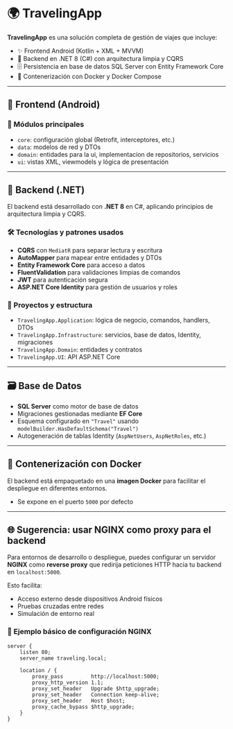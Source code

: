 # 🌍 TravelingApp

**TravelingApp** es una solución completa de gestión de viajes que incluye:

- ✨ Frontend Android (Kotlin + XML + MVVM)
- 💼 Backend en .NET 8 (C#) con arquitectura limpia y CQRS
- 🗄️ Persistencia en base de datos SQL Server con Entity Framework Core
- 🐳 Contenerización con Docker y Docker Compose

---

## 📱 Frontend (Android)

### 📁 Módulos principales

- `core`: configuración global (Retrofit, interceptores, etc.)
- `data`: modelos de red y DTOs
- `domain`: entidades para la ui, implementacion de repositorios, servicios
- `ui`: vistas XML, viewmodels y lógica de presentación

---

## 🧠 Backend (.NET)

El backend está desarrollado con **.NET 8** en C#, aplicando principios de arquitectura limpia y CQRS.

### 🛠️ Tecnologías y patrones usados

- **CQRS** con `MediatR` para separar lectura y escritura
- **AutoMapper** para mapear entre entidades y DTOs
- **Entity Framework Core** para acceso a datos
- **FluentValidation** para validaciones limpias de comandos
- **JWT** para autenticación segura
- **ASP.NET Core Identity** para gestión de usuarios y roles

### 📁 Proyectos y estructura

- `TravelingApp.Application`: lógica de negocio, comandos, handlers, DTOs
- `TravelingApp.Infrastructure`: servicios, base de datos, Identity, migraciones
- `TravelingApp.Domain`: entidades y contratos
- `TravelingApp.UI`: API ASP.NET Core

---

## 🗃️ Base de Datos

- **SQL Server** como motor de base de datos
- Migraciones gestionadas mediante **EF Core**
- Esquema configurado en `"Travel"` usando `modelBuilder.HasDefaultSchema("Travel")`
- Autogeneración de tablas Identity (`AspNetUsers`, `AspNetRoles`, etc.)

---

## 🐳 Contenerización con Docker

El backend está empaquetado en una **imagen Docker** para facilitar el despliegue en diferentes entornos.

- Se expone en el puerto `5000` por defecto

---

## 🌐 Sugerencia: usar NGINX como proxy para el backend

Para entornos de desarrollo o despliegue, puedes configurar un servidor **NGINX** como **reverse proxy** que redirija peticiones HTTP hacia tu backend en `localhost:5000`.

Esto facilita:

- Acceso externo desde dispositivos Android físicos
- Pruebas cruzadas entre redes
- Simulación de entorno real

### 🔧 Ejemplo básico de configuración NGINX

```nginx
server {
    listen 80;
    server_name traveling.local;

    location / {
        proxy_pass         http://localhost:5000;
        proxy_http_version 1.1;
        proxy_set_header   Upgrade $http_upgrade;
        proxy_set_header   Connection keep-alive;
        proxy_set_header   Host $host;
        proxy_cache_bypass $http_upgrade;
    }
}
